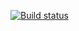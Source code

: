 [![Build status](https://ci.appveyor.com/api/projects/status/bim3jvvk6mxyigum/branch/main?svg=true)](https://ci.appveyor.com/project/MaryDik/patterns-task1-td6wh/branch/main)
